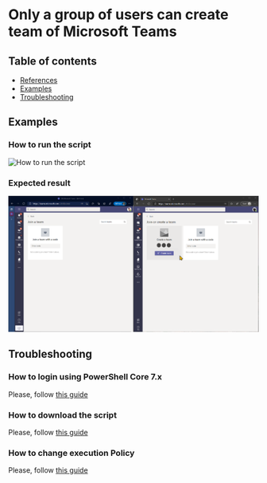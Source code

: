 # Only a group of users can create team of Microsoft Teams

## Table of contents
* [References](https://github.com/AngelusGi/PowerShell/tree/master/Office365/Teams/Only%20a%20group%20of%20users%20can%20create%20team%20of%20Microsoft%20Teams#references)
* [Examples](https://github.com/AngelusGi/PowerShell/tree/master/Office365/Teams/Only%20a%20group%20of%20users%20can%20create%20team%20of%20Microsoft%20Teams#examples)
* [Troubleshooting](https://github.com/AngelusGi/PowerShell/tree/master/Office365/Teams/Only%20a%20group%20of%20users%20can%20create%20team%20of%20Microsoft%20Teams#troubleshooting)


## Examples

### How to run the script
![How to run the script](https://raw.githubusercontent.com/AngelusGi/PowerShell/master/Office365/Teams/Only%20a%20group%20of%20users%20can%20create%20team%20of%20Microsoft%20Teams/Screenshot/How-to-run-the-script.gif)

### Expected result
![Expected result](https://raw.githubusercontent.com/AngelusGi/PowerShell/master/Office365/Teams/Only%20a%20group%20of%20users%20can%20create%20team%20of%20Microsoft%20Teams/Screenshot/Expected-result.png)

## Troubleshooting

### How to login using PowerShell Core 7.x
Please, follow [this guide](https://github.com/AngelusGi/PowerShell/tree/master/Others/How%20to%20login%20using%20PowerShell%20Core)

### How to download the script
Please, follow [this guide](https://github.com/AngelusGi/PowerShell/tree/master/Others/How%20to%20download%20single%20file%20from%20GitHub)

### How to change execution Policy
Please, follow [this guide](https://github.com/AngelusGi/PowerShell/tree/master/Others/Resolve%20errors%20about%20Execution%20Policy)